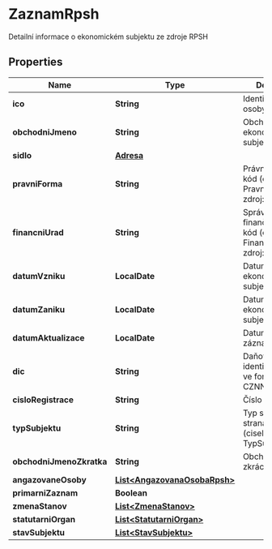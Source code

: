 

# ZaznamRpsh

Detailní informace o ekonomickém subjektu ze zdroje RPSH

## Properties

| Name | Type | Description | Notes |
|------------ | ------------- | ------------- | -------------|
|**ico** | **String** | Identifikační číslo osoby - IČO |  [optional] |
|**obchodniJmeno** | **String** | Obchodní jméno ekonomického subjektu |  [optional] |
|**sidlo** | [**Adresa**](Adresa.md) |  |  [optional] |
|**pravniForma** | **String** | Právní forma - kód (ciselnikKod: PravniForma, zdroj: res, com)  |  [optional] |
|**financniUrad** | **String** | Správně příslušný finanční úřad - kód (ciselnikKod: FinancniUrad, zdroj:ufo)  |  [optional] |
|**datumVzniku** | **LocalDate** | Datum vzniku ekonomického subjektu  |  [optional] |
|**datumZaniku** | **LocalDate** | Datum zániku ekonomického subjektu |  [optional] |
|**datumAktualizace** | **LocalDate** | Datum aktualizace záznamu |  [optional] |
|**dic** | **String** | Daňové identifikační číslo ve formátu CZNNNNNNNNNN |  [optional] |
|**cisloRegistrace** | **String** | Číslo registrace |  [optional] |
|**typSubjektu** | **String** | Typ subjektu - strana/hnutí - kód (ciselnikKod: TypSubjektuRpsh)  |  [optional] |
|**obchodniJmenoZkratka** | **String** | Obchodní jméno zkrácené |  [optional] |
|**angazovaneOsoby** | [**List&lt;AngazovanaOsobaRpsh&gt;**](AngazovanaOsobaRpsh.md) |  |  [optional] |
|**primarniZaznam** | **Boolean** |  |  [optional] |
|**zmenaStanov** | [**List&lt;ZmenaStanov&gt;**](ZmenaStanov.md) |  |  [optional] |
|**statutarniOrgan** | [**List&lt;StatutarniOrgan&gt;**](StatutarniOrgan.md) |  |  [optional] |
|**stavSubjektu** | [**List&lt;StavSubjektu&gt;**](StavSubjektu.md) |  |  [optional] |



